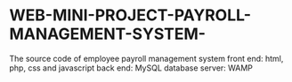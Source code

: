 # WEB-MINI-PROJECT-PAYROLL-MANAGEMENT-SYSTEM-
The source code of employee payroll management system
front end: html, php, css and javascript
back end: MySQL
database server: WAMP
